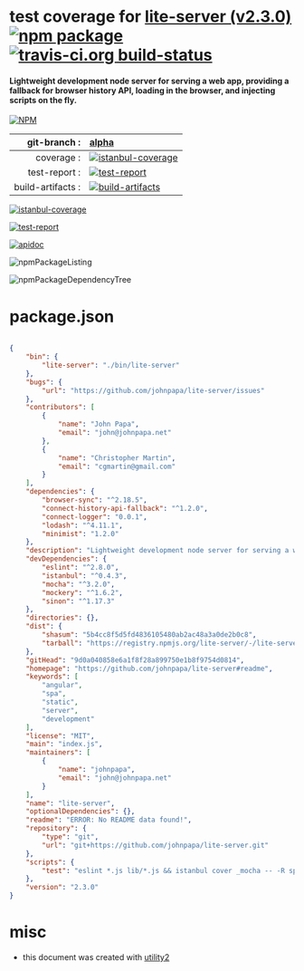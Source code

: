 # test coverage for  [lite-server (v2.3.0)](https://github.com/johnpapa/lite-server#readme)  [![npm package](https://img.shields.io/npm/v/npmtest-lite-server.svg?style=flat-square)](https://www.npmjs.org/package/npmtest-lite-server) [![travis-ci.org build-status](https://api.travis-ci.org/npmtest/node-npmtest-lite-server.svg)](https://travis-ci.org/npmtest/node-npmtest-lite-server)
#### Lightweight development node server for serving a web app, providing a fallback for browser history API, loading in the browser, and injecting scripts on the fly.

[![NPM](https://nodei.co/npm/lite-server.png?downloads=true)](https://www.npmjs.com/package/lite-server)

| git-branch : | [alpha](https://github.com/npmtest/node-npmtest-lite-server/tree/alpha)|
|--:|:--|
| coverage : | [![istanbul-coverage](https://npmtest.github.io/node-npmtest-lite-server/build/coverage.badge.svg)](https://npmtest.github.io/node-npmtest-lite-server/build/coverage.html/index.html)|
| test-report : | [![test-report](https://npmtest.github.io/node-npmtest-lite-server/build/test-report.badge.svg)](https://npmtest.github.io/node-npmtest-lite-server/build/test-report.html)|
| build-artifacts : | [![build-artifacts](https://npmtest.github.io/node-npmtest-lite-server/glyphicons_144_folder_open.png)](https://github.com/npmtest/node-npmtest-lite-server/tree/gh-pages/build)|

[![istanbul-coverage](https://npmtest.github.io/node-npmtest-lite-server/build/screenCapture.buildCustomOrg.browser.coverage.html.png)](https://npmtest.github.io/node-npmtest-lite-server/build/coverage.html/index.html)

[![test-report](https://npmtest.github.io/node-npmtest-lite-server/build/screenCapture.buildCustomOrg.browser.%252Fhome%252Ftravis%252Fbuild%252Fnpmtest%252Fnode-npmtest-lite-server%252Ftmp%252Fbuild%252Ftest-report.html.png)](https://npmtest.github.io/node-npmtest-lite-server/build/test-report.html)

[![apidoc](https://npmdoc.github.io/node-npmdoc-lite-server/build/screenCapture.buildApidoc.browser.%252Fhome%252Ftravis%252Fbuild%252Fnpmdoc%252Fnode-npmdoc-lite-server%252Ftmp%252Fbuild%252Fapidoc.html.png)](https://npmdoc.github.io/node-npmdoc-lite-server/build/apidoc.html)

![npmPackageListing](https://npmtest.github.io/node-npmtest-lite-server/build/screenCapture.npmPackageListing.svg)

![npmPackageDependencyTree](https://npmtest.github.io/node-npmtest-lite-server/build/screenCapture.npmPackageDependencyTree.svg)



# package.json

```json

{
    "bin": {
        "lite-server": "./bin/lite-server"
    },
    "bugs": {
        "url": "https://github.com/johnpapa/lite-server/issues"
    },
    "contributors": [
        {
            "name": "John Papa",
            "email": "john@johnpapa.net"
        },
        {
            "name": "Christopher Martin",
            "email": "cgmartin@gmail.com"
        }
    ],
    "dependencies": {
        "browser-sync": "^2.18.5",
        "connect-history-api-fallback": "^1.2.0",
        "connect-logger": "0.0.1",
        "lodash": "^4.11.1",
        "minimist": "1.2.0"
    },
    "description": "Lightweight development node server for serving a web app, providing a fallback for browser history API, loading in the browser, and injecting scripts on the fly.",
    "devDependencies": {
        "eslint": "^2.8.0",
        "istanbul": "^0.4.3",
        "mocha": "^3.2.0",
        "mockery": "^1.6.2",
        "sinon": "^1.17.3"
    },
    "directories": {},
    "dist": {
        "shasum": "5b4cc8f5d5fd4836105480ab2ac48a3a0de2b0c8",
        "tarball": "https://registry.npmjs.org/lite-server/-/lite-server-2.3.0.tgz"
    },
    "gitHead": "9d0a040858e6a1f8f28a899750e1b8f9754d0814",
    "homepage": "https://github.com/johnpapa/lite-server#readme",
    "keywords": [
        "angular",
        "spa",
        "static",
        "server",
        "development"
    ],
    "license": "MIT",
    "main": "index.js",
    "maintainers": [
        {
            "name": "johnpapa",
            "email": "john@johnpapa.net"
        }
    ],
    "name": "lite-server",
    "optionalDependencies": {},
    "readme": "ERROR: No README data found!",
    "repository": {
        "type": "git",
        "url": "git+https://github.com/johnpapa/lite-server.git"
    },
    "scripts": {
        "test": "eslint *.js lib/*.js && istanbul cover _mocha -- -R spec"
    },
    "version": "2.3.0"
}
```



# misc
- this document was created with [utility2](https://github.com/kaizhu256/node-utility2)
